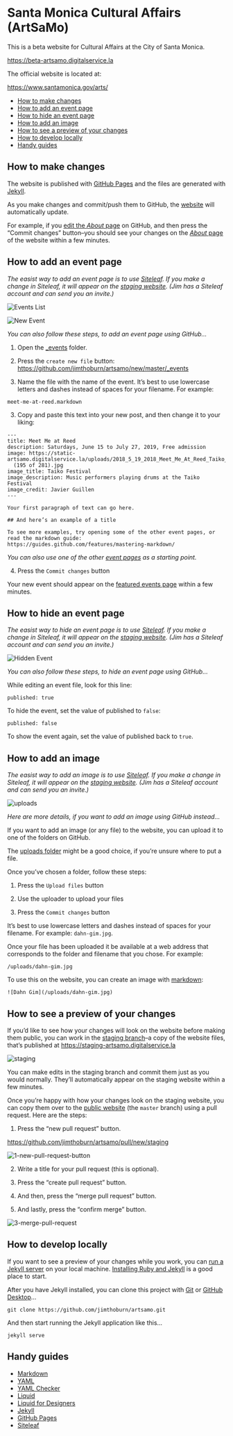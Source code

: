 # Santa Monica Cultural Affairs (ArtSaMo)

This is a beta website for Cultural Affairs at the City of Santa Monica.

https://beta-artsamo.digitalservice.la

The official website is located at:

https://www.santamonica.gov/arts/

* [How to make changes](#how-to-make-changes)
* [How to add an event page](#how-to-add-an-event-page)
* [How to hide an event page](#how-to-hide-an-event-page)
* [How to add an image](#how-to-add-an-image)
* [How to see a preview of your changes](#how-to-see-a-preview-of-your-changes)
* [How to develop locally](#how-to-develop-locally)
* [Handy guides](#handy-guides)

## How to make changes

The website is published with [GitHub Pages](https://pages.github.com) and the files are generated with [Jekyll](https://jekyllrb.com).

As you make changes and commit/push them to GitHub, the [website](https://beta-artsamo.digitalservice.la) will automatically update.

For example, if you [edit the _About_ page](https://github.com/jimthoburn/artsamo/edit/master/about.md) on GitHub, and then press the “Commit changes” button–you should see your changes on the [_About_ page](https://beta-artsamo.digitalservice.la/about/) of the website within a few minutes.

## How to add an event page

*The easist way to add an event page is to use [Siteleaf](https://www.siteleaf.com). If you make a change in Siteleaf, it will appear on the [staging website](#how-to-see-a-preview-of-your-changes). (Jim has a Siteleaf account and can send you an invite.)*

![Events List](https://user-images.githubusercontent.com/926616/57425473-21759100-71d0-11e9-9ed0-624e3827e62d.png)

![New Event](https://user-images.githubusercontent.com/926616/57425475-22a6be00-71d0-11e9-9833-2ea7551f0dd0.png)

*You can also follow these steps, to add an event page using GitHub…*

1. Open the [\_events](https://github.com/jimthoburn/artsamo/tree/master/_events) folder.

2. Press the `create new file` button: https://github.com/jimthoburn/artsamo/new/master/_events

3. Name the file with the name of the event. It’s best to use lowercase letters and dashes instead of spaces for your filename. For example:
```
meet-me-at-reed.markdown
```

3. Copy and paste this text into your new post, and then change it to your liking:
```
---
title: Meet Me at Reed
description: Saturdays, June 15 to July 27, 2019, Free admission
image: https://static-artsamo.digitalservice.la/uploads/2018_5_19_2018_Meet_Me_At_Reed_Taiko_Festival_Javier_Guillen
  (195 of 281).jpg
image_title: Taiko Festival
image_description: Music performers playing drums at the Taiko Festival
image_credit: Javier Guillen
---

Your first paragraph of text can go here.

## And here’s an example of a title

To see more examples, try opening some of the other event pages, or read the markdown guide:
https://guides.github.com/features/mastering-markdown/
```

*You can also use one of the other [event pages](https://github.com/jimthoburn/artsamo/tree/master/_events) as a starting point.*

4. Press the `Commit changes` button

Your new event should appear on the [featured events page](https://beta-artsamo.digitalservice.la/events/) within a few minutes.

## How to hide an event page

*The easist way to hide an event page is to use [Siteleaf](https://www.siteleaf.com). If you make a change in Siteleaf, it will appear on the [staging website](#how-to-see-a-preview-of-your-changes). (Jim has a Siteleaf account and can send you an invite.)*

![Hidden Event](https://user-images.githubusercontent.com/926616/57425477-23d7eb00-71d0-11e9-9fd2-1d8b2eee1eed.png)

*You can also follow these steps, to hide an event page using GitHub…*

While editing an event file, look for this line:
```
published: true
```

To hide the event, set the value of published to `false`:
```
published: false
```

To show the event again, set the value of published back to `true`.

## How to add an image

*The easist way to add an image is to use [Siteleaf](https://www.siteleaf.com). If you make a change in Siteleaf, it will appear on the [staging website](#how-to-see-a-preview-of-your-changes). (Jim has a Siteleaf account and can send you an invite.)*

![uploads](https://user-images.githubusercontent.com/926616/57423334-757c7780-71c8-11e9-838e-9513baa0d9fe.png)

*Here are more details, if you want to add an image using GitHub instead…*

If you want to add an image (or any file) to the website, you can upload it to one of the folders on GitHub.

The [uploads folder](https://github.com/jimthoburn/artsamo/tree/master/_uploads) might be a good choice, if you’re unsure where to put a file.

Once you’ve chosen a folder, follow these steps:

1. Press the `Upload files` button

2. Use the uploader to upload your files

3. Press the `Commit changes` button

It’s best to use lowercase letters and dashes instead of spaces for your filename. For example: `dahn-gim.jpg`.

Once your file has been uploaded it be available at a web address that corresponds to the folder and filename that you chose. For example:

```
/uploads/dahn-gim.jpg
```

To use this on the website, you can create an image with [markdown](https://guides.github.com/features/mastering-markdown/):

```
![Dahn Gim](/uploads/dahn-gim.jpg)
```

## How to see a preview of your changes

If you’d like to see how your changes will look on the website before making them public, you can work in the [staging branch](https://github.com/jimthoburn/artsamo/tree/staging)–a copy of the website files, that’s published at https://staging-artsamo.digitalservice.la

![staging](https://user-images.githubusercontent.com/926616/47131296-bcb61180-d252-11e8-90e0-56a2e7552163.png)

You can make edits in the staging branch and commit them just as you would normally. They’ll automatically appear on the staging website within a few minutes.

Once you’re happy with how your changes look on the staging website, you can copy them over to the [public website](https://beta-artsamo.digitalservice.la) (the `master` branch) using a pull request. Here are the steps:

1. Press the “new pull request” button.

https://github.com/jimthoburn/artsamo/pull/new/staging

![1-new-pull-request-button](https://user-images.githubusercontent.com/926616/47131298-bde73e80-d252-11e8-8cd6-f64703af5c2b.png)

2. Write a title for your pull request (this is optional).

3. Press the “create pull request” button.

4. And then, press the “merge pull request” button.

5. And lastly, press the “confirm merge” button.

![3-merge-pull-request](https://user-images.githubusercontent.com/926616/47131302-c0499880-d252-11e8-9393-75dcfcd49650.png)

## How to develop locally

If you want to see a preview of your changes while you work, you can [run a Jekyll server](https://jekyllrb.com) on your local machine. [Installing Ruby and Jekyll](https://jekyllrb.com/docs/installation/) is a good place to start.

After you have Jekyll installed, you can clone this project with [Git](https://git-scm.com) or [GitHub Desktop](https://desktop.github.com)…

```
git clone https://github.com/jimthoburn/artsamo.git
```

And then start running the Jekyll application like this...

```
jekyll serve
```

## Handy guides

* [Markdown](https://guides.github.com/features/mastering-markdown/)
* [YAML](https://docs.ansible.com/ansible/latest/reference_appendices/YAMLSyntax.html)
* [YAML Checker](http://www.yamllint.com)
* [Liquid](https://shopify.github.io/liquid/)
* [Liquid for Designers](https://github.com/Shopify/liquid/wiki/Liquid-for-Designers)
* [Jekyll](https://jekyllrb.com/docs/home/)
* [GitHub Pages](https://pages.github.com)
* [Siteleaf](https://www.siteleaf.com)

